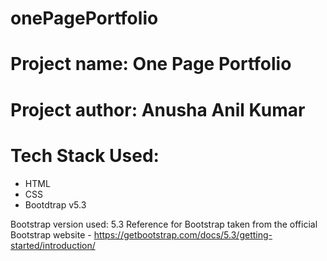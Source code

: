 # onePagePortfolio
# Project name: One Page Portfolio
# Project author: Anusha Anil Kumar

# Tech Stack Used:
- HTML
- CSS
- Bootdtrap v5.3

Bootstrap version used: 5.3
Reference for Bootstrap taken from the official Bootstrap website - https://getbootstrap.com/docs/5.3/getting-started/introduction/
